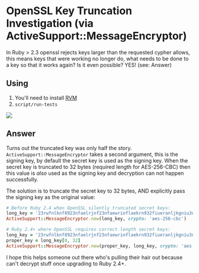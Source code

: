 # OpenSSL Key Truncation Investigation (via ActiveSupport::MessageEncryptor)

In Ruby > 2.3 openssl rejects keys larger than the requested cypher allows,
this means keys that were working no longer do, what needs to be done to a key
so that it works again? Is it even possible? YES! (see: Answer)

## Using

1. You'll need to install [RVM](https://rvm.io)
2. `script/run-tests`

![](https://snappities.s3.amazonaws.com/wy5151v522c591r2f41b.png)

## Answer

Turns out the truncated key was only half the story.
`ActiveSupport::MessageEncryptor` takes a second argument, this is the signing
key, by default the secret key is used as the signing key. When the secret key
is truncated to 32 bytes (required length for AES-256-CBC) then this value is
_also_ used as the signing key and decryption can not happen successfully.

The solution is to truncate the secret key to 32 bytes, AND explicitly pass
the signing key as the original value:

```ruby
# Before Ruby 2.4 when OpenSSL silently truncated secret keys:
long_key = '23rwfnlknf8923nfaelrjnf23nfaewrinflaekrn932fiueranljkgniu3n4fkeuya'
ActiveSupport::MessageEncryptor.new(long_key, crypto: 'aes-256-cbc')

# Ruby 2.4+ where OpenSSL requires correct length secret keys:
long_key = '23rwfnlknf8923nfaelrjnf23nfaewrinflaekrn932fiueranljkgniu3n4fkeuya'
proper_key = long_key[0, 32]
ActiveSupport::MessageEncryptor.new(proper_key, long_key, crypto: 'aes-256-cbc')
```

I hope this helps someone out there who's pulling their hair out because can't
decrypt stuff once upgrading to Ruby 2.4+.
